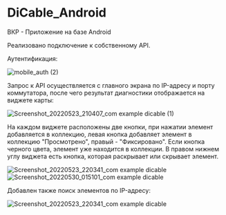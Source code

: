 # DiCable_Android

ВКР - Приложение на базе Android

Реализовано подключение к собственному API.

Аутентификация:

![mobile_auth (2)](https://user-images.githubusercontent.com/72875986/172069704-3fba7500-fa25-4931-9f82-f7ecb6425ba2.jpg)

Запрос к API осуществляется с главного экрана по IP-адресу и порту коммутатора, после чего результат диагностики отображается на виджете карты: 

![Screenshot_20220523_210407_com example dicable (1)](https://user-images.githubusercontent.com/72875986/172069750-da39e15b-ba36-41c8-a9cf-4d0ad8626508.jpg)

На каждом виджете расположены две кнопки, при нажатии элемент добавляется в коллекцию, левая кнопка добавляет элемент в коллекцию "Просмотрено", правый - "Фиксировано".
Если кнопка черного цвета, элемент уже находится в коллекции. В правом нижнем углу виджета есть кнопка, которая раскрывает или скрывает элемент.

![Screenshot_20220523_220341_com example dicable](https://user-images.githubusercontent.com/72875986/172069833-5c57ccfd-2b0d-44d5-93ba-221cc1725591.jpg)
![Screenshot_20220530_015101_com example dicable](https://user-images.githubusercontent.com/72875986/172069847-357bbe02-0faa-43e8-8464-7ca50ab7a28e.jpg)

Добавлен также поиск элементов по IP-адресу:

![Screenshot_20220523_220341_com example dicable](https://user-images.githubusercontent.com/72875986/172069882-7d9ab136-8c3a-4506-9301-d27ee656792a.jpg)
